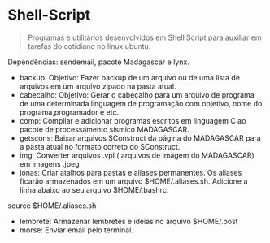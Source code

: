 # Shell-Script
> Programas e utilitários desenvolvidos em Shell Script para auxiliar em tarefas do cotidiano no linux ubuntu.

Dependências: sendemail, pacote Madagascar e lynx.

* backup: Objetivo: Fazer backup de um arquivo ou de uma lista de arquivos em um arquivo zipado na pasta atual.
* cabecalho: Objetivo: Gerar o cabeçalho para um arquivo de programa de uma determinada linguagem de programação com objetivo, nome do programa,programador e etc.
* comp: Compilar e adicionar programas escritos em linguagem C ao pacote de processamento sísmico MADAGASCAR.
* getscons: Baixar arquivos SConstruct da página do MADAGASCAR para a pasta atual no formato correto do SConstruct.
* img: Converter arquivos .vpl ( arquivos de imagem do MADAGASCAR) em imagens .jpeg
* jonas: Criar atalhos para pastas e aliases permanentes. Os aliases ficarão armazenados em um arquivo $HOME/.aliases.sh. Adicione a linha abaixo ao seu arquivo $HOME/.bashrc.

source $HOME/.aliases.sh
 
* lembrete: Armazenar lembretes e idéias no arquivo $HOME/.post
* morse: Enviar email pelo terminal.

